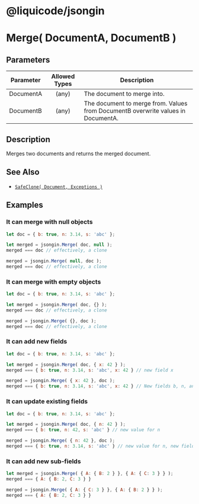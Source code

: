 # @liquicode/jsongin


# Merge( DocumentA, DocumentB )


## Parameters

| **Parameter** | **Allowed Types** | **Description**                          |
|---------------|:-----------------:|------------------------------------------|
| DocumentA       |       (any)       | The document to merge into.              |
| DocumentB       |       (any)       | The document to merge from. Values from DocumentB overwrite values in DocumentA. |


## Description

Merges two documents and returns the merged document.


## See Also

- [`SafeClone( Document, Exceptions )`](./SafeClone.md)


## Examples


### It can merge with null objects
```js
let doc = { b: true, n: 3.14, s: 'abc' };

let merged = jsongin.Merge( doc, null );
merged === doc // effectively, a clone

merged = jsongin.Merge( null, doc );
merged === doc // effectively, a clone
```

### It can merge with empty objects
```js
let doc = { b: true, n: 3.14, s: 'abc' };

let merged = jsongin.Merge( doc, {} );
merged === doc // effectively, a clone

merged = jsongin.Merge( {}, doc );
merged === doc // effectively, a clone
```

### It can add new fields
```js
let doc = { b: true, n: 3.14, s: 'abc' };

let merged = jsongin.Merge( doc, { x: 42 } );
merged === { b: true, n: 3.14, s: 'abc', x: 42 } // new field x

merged = jsongin.Merge( { x: 42 }, doc );
merged === { b: true, n: 3.14, s: 'abc', x: 42 } // New fields b, n, and s
```

### It can update existing fields
```js
let doc = { b: true, n: 3.14, s: 'abc' };

let merged = jsongin.Merge( doc, { n: 42 } );
merged === { b: true, n: 42, s: 'abc' } // new value for n

merged = jsongin.Merge( { n: 42 }, doc );
merged === { b: true, n: 3.14, s: 'abc' } // new value for n, new fields b and s
```

### It can add new sub-fields
```js
let merged = jsongin.Merge( { A: { B: 2 } }, { A: { C: 3 } } );
merged === { A: { B: 2, C: 3 } }

merged = jsongin.Merge( { A: { C: 3 } }, { A: { B: 2 } } );
merged === { A: { B: 2, C: 3 } }
```

